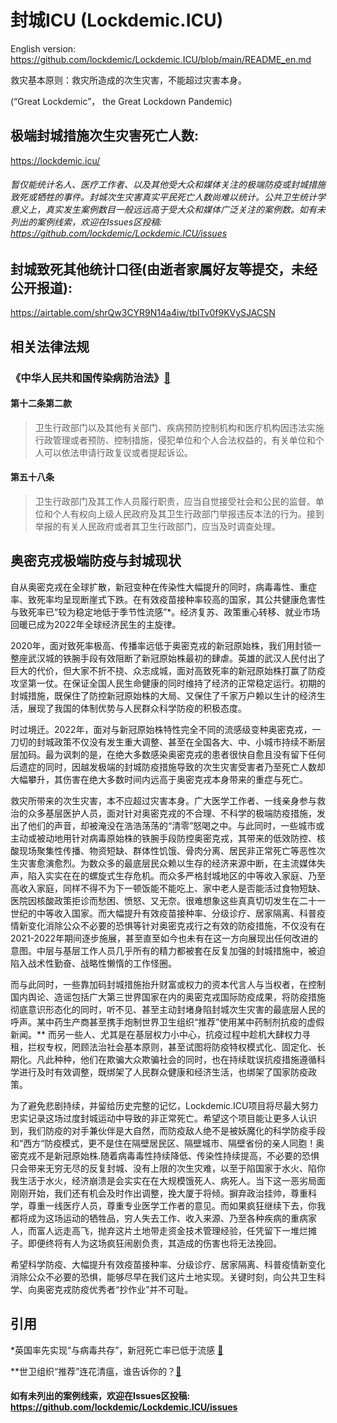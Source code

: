 # 封城ICU (Lockdemic.ICU)
English version: https://github.com/lockdemic/Lockdemic.ICU/blob/main/README_en.md

救灾基本原则：救灾所造成的次生灾害，不能超过灾害本身。

(“Great Lockdemic”， the Great Lockdown Pandemic)

## 极端封城措施次生灾害死亡人数: 
https://lockdemic.icu/
###### 暂仅能统计名人、医疗工作者、以及其他受大众和媒体关注的极端防疫或封城措施致死或牺牲的事件。封城次生灾害真实平民死亡人数尚难以统计。公共卫生统计学意义上，真实发生案例数目一般远远高于受大众和媒体广泛关注的案例数。如有未列出的案例线索，欢迎在Issues区投稿: https://github.com/lockdemic/Lockdemic.ICU/issues

## 封城致死其他统计口径(由逝者家属好友等提交，未经公开报道):
https://airtable.com/shrQw3CYR9N14a4iw/tblTv0f9KVySJACSN



## 相关法律法规
### 《中华人民共和国传染病防治法》[🔗](https://www.mee.gov.cn/ywgz/fgbz/fl/202002/t20200201_761166.shtml)
#### 第十二条第二款
> 卫生行政部门以及其他有关部门、疾病预防控制机构和医疗机构因违法实施行政管理或者预防、控制措施，侵犯单位和个人合法权益的，有关单位和个人可以依法申请行政复议或者提起诉讼。
#### 第五十八条
> 卫生行政部门及其工作人员履行职责，应当自觉接受社会和公民的监督。单位和个人有权向上级人民政府及其卫生行政部门举报违反本法的行为。接到举报的有关人民政府或者其卫生行政部门，应当及时调查处理。

## 奥密克戎极端防疫与封城现状
自从奥密克戎在全球扩散，新冠变种在传染性大幅提升的同时，病毒毒性、重症率、致死率均呈现断崖式下跌。在有效疫苗接种率较高的国家，其公共健康危害性与致死率已“较为稳定地低于季节性流感”*。经济复苏、政策重心转移、就业市场回暖已成为2022年全球经济民生的主旋律。

2020年，面对致死率极高、传播率远低于奥密克戎的新冠原始株，我们用封锁一整座武汉城的铁腕手段有效阻断了新冠原始株最初的肆虐。英雄的武汉人民付出了巨大的代价，但大家不折不挠、众志成城，面对高致死率的新冠原始株打赢了防疫攻坚第一仗。在保证全国人民生命健康的同时维持了经济的正常稳定运行。初期的封城措施，既保住了防控新冠原始株的大局、又保住了千家万户赖以生计的经济生活，展现了我国的体制优势与人民群众科学防疫的积极态度。

时过境迁。2022年，面对与新冠原始株特性完全不同的流感级变种奥密克戎，一刀切的封城政策不仅没有发生重大调整、甚至在全国各大、中、小城市持续不断层层加码。最为讽刺的是，在绝大多数感染奥密克戎的患者很快自愈且没有留下任何后遗症的同时，因越发极端的封城防疫措施导致的次生灾害受害者乃至死亡人数却大幅攀升，其伤害在绝大多数时间内远高于奥密克戎本身带来的重症与死亡。

救灾所带来的次生灾害，本不应超过灾害本身。广大医学工作者、一线亲身参与救治的众多基层医护人员，面对针对奥密克戎的不合理、不科学的极端防疫措施，发出了他们的声音，却被淹没在浩浩荡荡的“清零”怒喝之中。与此同时，一些城市或主动或被动地用针对病毒原始株的铁腕手段防控奥密克戎，其带来的低效防控、核酸现场聚集性传播、物资短缺、群体性饥饿、骨肉分离、居民非正常死亡等恶性次生灾害愈演愈烈。为数众多的最底层民众赖以生存的经济来源中断，在主流媒体失声，陷入实实在在的螺旋式生存危机。而众多严格封城地区的中等收入家庭、乃至高收入家庭，同样不得不为下一顿饭能不能吃上、家中老人是否能活过食物短缺、医院因核酸政策拒诊而愁困、愤怒、又无奈。很难想象这些真真切切发生在二十一世纪的中等收入国家。而大幅提升有效疫苗接种率、分级诊疗、居家隔离、科普疫情新变化消除公众不必要的恐惧等针对奥密克戎行之有效的防疫措施，不仅没有在2021-2022年期间逐步施展，甚至直至如今也未有在这一方向展现出任何改进的意图。中层与基层工作人员几乎所有的精力都被套在反复加强的封城措施中，被迫陷入战术性勤奋、战略性懒惰的工作怪圈。

而与此同时，一些靠加码封城措施抬升财富或权力的资本代言人与当权者，在控制国内舆论、造谣包括广大第三世界国家在内的奥密克戎国际防疫成果，将防疫措施彻底意识形态化的同时，听不见、甚至主动封堵身陷封城次生灾害的最底层人民的呼声。某中药生产商甚至携手炮制世界卫生组织“推荐”使用某中药制剂抗疫的虚假新闻。** 而另一些人、尤其是在基层权力小中心，抗疫过程中趁机大肆权力寻租，拦权专权，罔顾法治社会基本原则，甚至试图将防疫特权模式化、固定化、长期化。凡此种种，他们在欺骗大众欺骗社会的同时，也在持续耽误抗疫措施遵循科学进行及时有效调整，既绑架了人民群众健康和经济生活，也绑架了国家防疫政策。

为了避免悲剧持续，并留给历史完整的记忆，Lockdemic.ICU项目将尽最大努力忠实记录这场过度封城运动中导致的非正常死亡。希望这个项目能让更多人认识到，我们防疫的对手兼伙伴是大自然，而防疫敌人绝不是被妖魔化的科学防疫手段和“西方“防疫模式，更不是住在隔壁居民区、隔壁城市、隔壁省份的亲人同胞！奥密克戎不是新冠原始株.随着病毒毒性持续降低、传染性持续提高，不必要的恐惧只会带来无穷无尽的反复封城、没有上限的次生灾难，以至于陷国家于水火、陷你我生活于水火，经济崩溃是会实实在在大规模饿死人、病死人。当下这一恶劣局面刚刚开始，我们还有机会及时作出调整，挽大厦于将倾。摒弃政治挂帅，尊重科学，尊重一线医疗人员，尊重专业医学工作者的意见。而如果疯狂继续下去，你我都将成为这场运动的牺牲品，穷人失去工作、收入来源、乃至各种疾病的重病家人，而富人远走高飞，抛弃这片土地带走资金技术管理经验，任凭留下一堆烂摊子。即便终将有人为这场疯狂闹剧负责，其造成的伤害也将无法挽回。

希望科学防疫、大幅提升有效疫苗接种率、分级诊疗、居家隔离、科普疫情新变化消除公众不必要的恐惧，能够尽早在我们这片土地实现。关键时刻，向公共卫生科学、向奥密克戎防疫优秀者“抄作业”并不可耻。

## 引用
*英国率先实现“与病毒共存”，新冠死亡率已低于流感 [🔗](https://news.bioon.com/article/6796646.html)

**世卫组织“推荐”连花清瘟，谁告诉你的？[🔗](https://www.bilibili.com/video/BV1K34y1v7Bj)

#### 如有未列出的案例线索，欢迎在Issues区投稿: https://github.com/lockdemic/Lockdemic.ICU/issues
